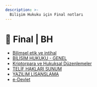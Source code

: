 ```yaml
---
description: >-
  Bilişim Hukuku için Final notları
---
```


# 📅 Final \| BH

<!--YPackage.YGitbookIntegration-tarafından-otomatik-oluşturulmuştur-->

- [Bilimsel etik ve intihal](Bilimsel%20etik%20ve%20intihal.pdf)
- [BİLİŞİM HUKUKU - GENEL](B%C4%B0L%C4%B0%C5%9E%C4%B0M%20HUKUKU%20-%20GENEL.pdf)
- [Kriptorpara ve Hukuksal Düzenlemeler](Kriptorpara%20ve%20Hukuksal%20D%C3%BCzenlemeler.pdf)
- [TELİF HAKLARI SUNUM](TEL%C4%B0F%20HAKLARI%20SUNUM.pdf)
- [YAZILIM LİSANSLAMA](YAZILIM%20L%C4%B0SANSLAMA.pdf)
- [e-Devlet](e-Devlet.pdf)

<!--YPackage.YGitbookIntegration-tarafından-otomatik-oluşturulmuştur-->
